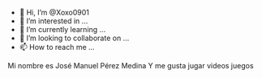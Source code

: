 - 👋 Hi, I’m @Xoxo0901
- 👀 I’m interested in ...
- 🌱 I’m currently learning ...
- 💞️ I’m looking to collaborate on ...
- 📫 How to reach me ...

<!---
Xoxo0901/Xoxo0901 is a ✨ special ✨ repository because its `README.md` (this file) appears on your GitHub profile.
You can click the Preview link to take a look at your changes.
--->

Mi nombre es José Manuel Pérez Medina
Y me gusta jugar videos juegos 
